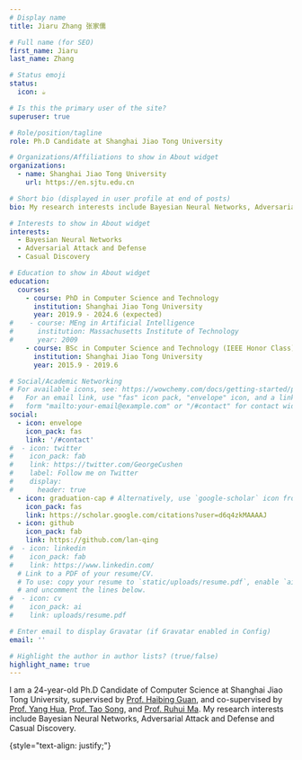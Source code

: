 ```yaml
---
# Display name
title: Jiaru Zhang 张家儒

# Full name (for SEO)
first_name: Jiaru
last_name: Zhang

# Status emoji
status:
  icon: ☕️

# Is this the primary user of the site?
superuser: true

# Role/position/tagline
role: Ph.D Candidate at Shanghai Jiao Tong University

# Organizations/Affiliations to show in About widget
organizations:
  - name: Shanghai Jiao Tong University
    url: https://en.sjtu.edu.cn

# Short bio (displayed in user profile at end of posts)
bio: My research interests include Bayesian Neural Networks, Adversarial Attack and Defense, and Casual Discovery.

# Interests to show in About widget
interests:
  - Bayesian Neural Networks
  - Adversarial Attack and Defense
  - Casual Discovery

# Education to show in About widget
education:
  courses:
    - course: PhD in Computer Science and Technology
      institution: Shanghai Jiao Tong University
      year: 2019.9 - 2024.6 (expected)
#    - course: MEng in Artificial Intelligence
#      institution: Massachusetts Institute of Technology
#      year: 2009
    - course: BSc in Computer Science and Technology (IEEE Honor Class)
      institution: Shanghai Jiao Tong University
      year: 2015.9 - 2019.6

# Social/Academic Networking
# For available icons, see: https://wowchemy.com/docs/getting-started/page-builder/#icons
#   For an email link, use "fas" icon pack, "envelope" icon, and a link in the
#   form "mailto:your-email@example.com" or "/#contact" for contact widget.
social:
  - icon: envelope
    icon_pack: fas
    link: '/#contact'
#  - icon: twitter
#    icon_pack: fab
#    link: https://twitter.com/GeorgeCushen
#    label: Follow me on Twitter
#    display:
#      header: true
  - icon: graduation-cap # Alternatively, use `google-scholar` icon from `ai` icon pack
    icon_pack: fas
    link: https://scholar.google.com/citations?user=d6q4zkMAAAAJ
  - icon: github
    icon_pack: fab
    link: https://github.com/lan-qing
#  - icon: linkedin
#    icon_pack: fab
#    link: https://www.linkedin.com/
  # Link to a PDF of your resume/CV.
  # To use: copy your resume to `static/uploads/resume.pdf`, enable `ai` icons in `params.yaml`,
  # and uncomment the lines below.
#  - icon: cv
#    icon_pack: ai
#    link: uploads/resume.pdf

# Enter email to display Gravatar (if Gravatar enabled in Config)
email: ''

# Highlight the author in author lists? (true/false)
highlight_name: true
---
```


I am a 24-year-old Ph.D Candidate of Computer Science at Shanghai Jiao Tong University, supervised by [Prof. Haibing Guan](https://www.cs.sjtu.edu.cn/PeopleDetail.aspx?id=102), and 
co-supervised by [Prof. Yang Hua](https://www.qub.ac.uk/schools/eeecs/Study/PostgraduateResearch/find-a-phd-supervisor/dr-yang-hua.html), [Prof. Tao Song](https://www.cs.sjtu.edu.cn/PeopleDetail.aspx?id=424), and [Prof. Ruhui Ma](https://www.cs.sjtu.edu.cn/PeopleDetail.aspx?id=328). 
My research interests include Bayesian Neural Networks, Adversarial Attack and Defense and Casual Discovery. 

[//]: # (She leads the Robotic Neurobiology group, which develops self-reconfiguring robots, systems of self-organizing robots, and mobile sensor networks.)
{style="text-align: justify;"}
